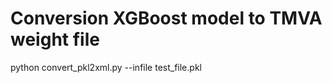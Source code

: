 # Conversion XGBoost model to TMVA weight file
python convert_pkl2xml.py --infile test_file.pkl  <br /> 

